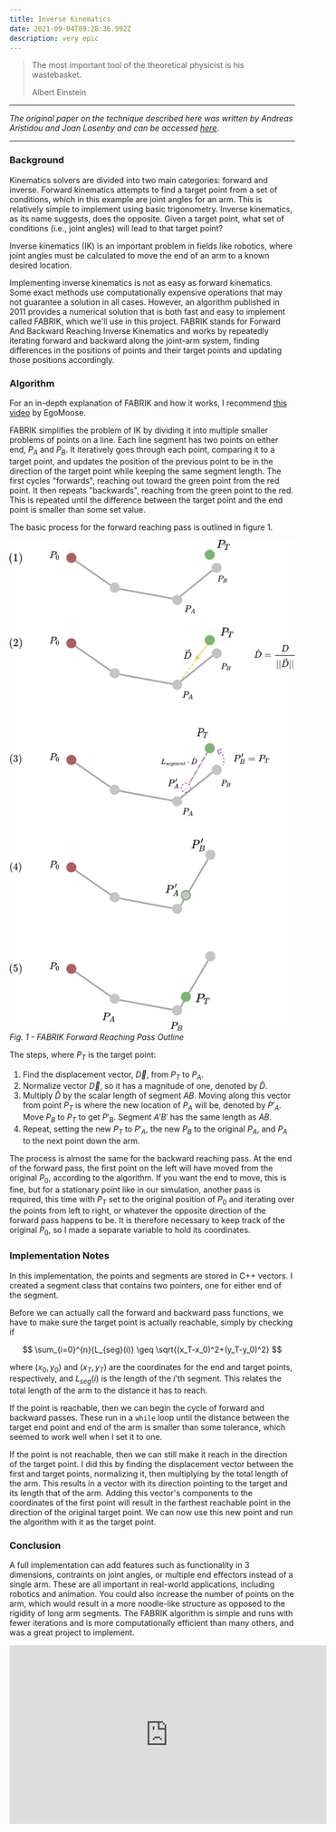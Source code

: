 ```yaml
---
title: Inverse Kinematics
date: 2021-09-04T09:28:36.992Z
description: very epic
---
```


> The most important tool of the theoretical physicist is his wastebasket.
> 
> <footer>Albert Einstein</footer>

---

<i>The original paper on the technique described here was written by Andreas Aristidou and Joan Lasenby and can be accessed [here](http://andreasaristidou.com/publications/papers/FABRIK.pdf).</i>

---
### Background

Kinematics solvers are divided into two main categories: forward and inverse. Forward kinematics attempts to find a target point from a set of conditions, which in this example are joint angles for an arm. This is relatively simple to implement using basic trigonometry. Inverse kinematics, as its name suggests, does the opposite. Given a target point, what set of conditions (i.e., joint angles) will lead to that target point?

Inverse kinematics (IK) is an important problem in fields like robotics, where joint angles must be calculated to move the end of an arm to a known desired location.

Implementing inverse kinematics is not as easy as forward kinematics. Some exact methods use computationally expensive operations that may not guarantee a solution in all cases. However, an algorithm published in 2011 provides a numerical solution that is both fast and easy to implement called FABRIK, which we'll use in this project. FABRIK stands for Forward And Backward Reaching Inverse Kinematics and works by repeatedly iterating forward and backward along the joint-arm system, finding differences in the positions of points and their target points and updating those positions accordingly.

### Algorithm

For an in-depth explanation of FABRIK and how it works, I recommend [this video](https://www.youtube.com/watch?v=UNoX65PRehA) by EgoMoose.

FABRIK simplifies the problem of IK by dividing it into multiple smaller problems of points on a line. Each line segment has two points on either end, $P_A$ and $P_B$. It iteratively goes through each point, comparing it to a target point, and updates the position of the previous point to be in the direction of the target point while keeping the same segment length. The first cycles "forwards", reaching out toward the green point from the red point. It then repeats "backwards", reaching from the green point to the red. This is repeated until the difference between the target point and the end point is smaller than some set value.

The basic process for the forward reaching pass is outlined in figure 1.

![diagram of steps of FABRIK](fig_1.png)
*Fig. 1 - FABRIK Forward Reaching Pass Outline*

The steps, where $P_T$ is the target point:
1. Find the displacement vector, $\overrightarrow{D}$, from $P_T$ to $P_A$.
2. Normalize vector $\overrightarrow{D}$, so it has a magnitude of one, denoted by $\hat{D}$.
3. Multiply $\hat{D}$ by the scalar length of segment $AB$. Moving along this vector from point $P_T$ is where the new location of $P_A$ will be, denoted by $P'_A$. Move $P_B$ to $P_T$ to get $P'_B$. Segment $A'B'$ has the same length as $AB$.
4. Repeat, setting the new $P_T$ to $P'_A$, the new $P_B$ to the original $P_A$, and $P_A$ to the next point down the arm.

The process is almost the same for the backward reaching pass. At the end of the forward pass, the first point on the left will have moved from the original $P_0$, according to the algorithm. If you want the end to move, this is fine, but for a stationary point like in our simulation, another pass is required, this time with $P_T$ set to the original position of $P_0$ and iterating over the points from left to right, or whatever the opposite direction of the forward pass happens to be. It is therefore necessary to keep track of the original $P_0$, so I made a separate variable to hold its coordinates.

### Implementation Notes

In this implementation, the points and segments are stored in C++ vectors. I created a segment class that contains two pointers, one for either end of the segment.

Before we can actually call the forward and backward pass functions, we have to make sure the target point is actually reachable, simply by checking if

$$
\sum_{i=0}^{n}{L_{seg}(i)} \geq \sqrt{(x_T-x_0)^2+(y_T-y_0)^2}
$$

where $(x_0, y_0)$ and $(x_T, y_T)$ are the coordinates for the end and target points, respectively, and $L_{seg}(i)$ is the length of the $i$'th segment. This relates the total length of the arm to the distance it has to reach.

If the point is reachable, then we can begin the cycle of forward and backward passes. These run in a `while` loop until the distance between the target end point and end of the arm is smaller than some tolerance, which seemed to work well when I set it to one.

If the point is not reachable, then we can still make it reach in the direction of the target point. I did this by finding the displacement vector between the first and target points, normalizing it, then multiplying by the total length of the arm. This results in a vector with its direction pointing to the target and its length that of the arm. Adding this vector's components to the coordinates of the first point will result in the farthest reachable point in the direction of the original target point. We can now use this new point and run the algorithm with it as the target point.

### Conclusion

A full implementation can add features such as functionality in 3 dimensions, contraints on joint angles, or multiple end effectors instead of a single arm. These are all important in real-world applications, including robotics and animation. You could also increase the number of points on the arm, which would result in a more noodle-like structure as opposed to the rigidity of long arm segments. The FABRIK algorithm is simple and runs with fewer iterations and is more computationally efficient than many others, and was a great project to implement.

<iframe width="560" height="315" src="https://www.youtube.com/embed/L7OX43yc_bw" title="YouTube video player" frameborder="0" allow="accelerometer; autoplay; clipboard-write; encrypted-media; gyroscope; picture-in-picture" allowfullscreen></iframe>